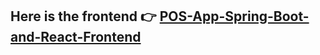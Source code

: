 ## Here is the frontend 👉 [POS-App-Spring-Boot-and-React-Frontend](https://github.com/UchithmaSenevirathne/POS-App-Spring-Boot-and-React.git)
